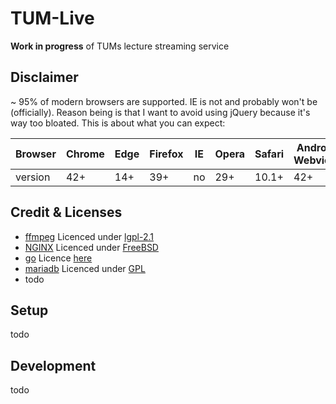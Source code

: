 # TUM-Live

**Work in progress** of TUMs lecture streaming service

## Disclaimer

~ 95% of modern browsers are supported. IE is not and probably won't be (officially).
Reason being is that I want to avoid using jQuery because it's way too bloated. 
This is about what you can expect:

Browser | Chrome | Edge | Firefox | IE | Opera | Safari | Android Webview | Chrome Android | Firefox Android | Safari iOS | Samsung Internet
--- | --- | --- | --- | --- | --- | --- | --- | --- | --- | --- | ---
version | 42+ | 14+ | 39+ | no | 29+ | 10.1+ | 42+ | 42+ | 39+ | 29+ | 10.3+ | 4.0+


## Credit & Licenses

- [ffmpeg](https://ffmpeg.org/) Licenced under [lgpl-2.1](http://www.gnu.org/licenses/old-licenses/lgpl-2.1.html)
- [NGINX](https://www.nginx.com/) Licenced under [FreeBSD](http://nginx.org/LICENSE)
- [go](https://golang.org/) Licence [here](https://golang.org/LICENSE)
- [mariadb](https://mariadb.com/) Licenced under [GPL](https://mariadb.com/kb/en/mariadb-license/)
- todo

## Setup

todo

## Development

todo